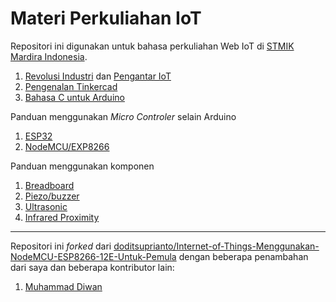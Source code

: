 # Materi Perkuliahan IoT

Repositori ini digunakan untuk bahasa perkuliahan Web IoT di [STMIK Mardira Indonesia](https://stmik-mi.ac.id/).

1.  [Revolusi Industri](revolusi-industri.md) dan [Pengantar IoT](pengantar-iot.md)
2.  [Pengenalan Tinkercad](tinkercad.md)
3.  [Bahasa C untuk Arduino](arduino-c.md)

Panduan menggunakan _Micro Controler_ selain Arduino
1. [ESP32](esp32-intro.md)
2. [NodeMCU/EXP8266](nodemcu-intro.md)

Panduan menggunakan komponen
1. [Breadboard](komponen-breadboard.md)
2. [Piezo/buzzer](komponen-piezo.md)
3. [Ultrasonic](komponen-ultrasonic.md)
4. [Infrared Proximity](komponen-ir-proximity.md)

---

Repositori ini _forked_ dari [doditsuprianto/Internet-of-Things-Menggunakan-NodeMCU-ESP8266-12E-Untuk-Pemula](https://github.com/doditsuprianto/Internet-of-Things-Menggunakan-NodeMCU-ESP8266-12E-Untuk-Pemula) dengan beberapa penambahan dari saya dan beberapa kontributor lain:
1. [Muhammad Diwan](https://github.com/MuhammadDiwan)
